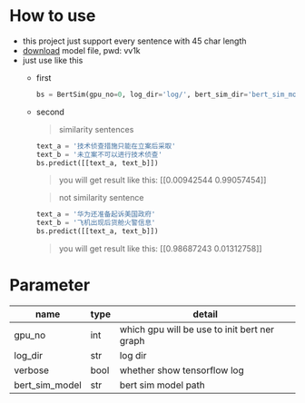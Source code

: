 # How to use
* this project just support every sentence with 45 char length
* [download](https://pan.baidu.com/s/1CbKiY8GBGaF2dnMioLDU5Q) model file, pwd: vv1k
* just use like this 
    * first
        ````python
        bs = BertSim(gpu_no=0, log_dir='log/', bert_sim_dir='bert_sim_model\\', verbose=True)
    * second
        > similarity sentences
        ````python
        text_a = '技术侦查措施只能在立案后采取'
        text_b = '未立案不可以进行技术侦查'
        bs.predict([[text_a, text_b]])
        ````
        > you will get result like this:
        [[0.00942544 0.99057454]]
        
        > not similarity sentence
        ```python
        text_a = '华为还准备起诉美国政府'
        text_b = '飞机出现后货舱火警信息'
        bs.predict([[text_a, text_b]])
        ```
        > you will get result like this:
        [[0.98687243 0.01312758]]
        
# Parameter
| name | type | detail |
|--------------------|------|-------------|
gpu_no | int | which gpu will be use to init bert ner graph
log_dir | str | log dir 
verbose | bool| whether show tensorflow log
bert_sim_model | str| bert sim model path
